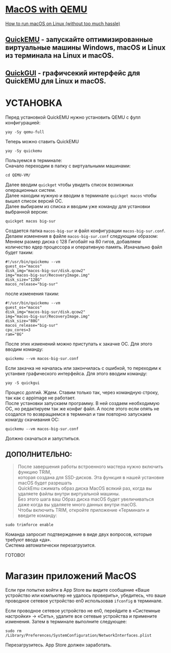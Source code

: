 # [MacOS with QEMU](https://github.com/quickemu-project/)

[How to run macOS on Linux (without too much hassle)](https://www.youtube.com/watch?v=Qa6y_CiyAMA)  

## [QuickEMU](https://quickemu-project.github.io/) - запускайте оптимизированные виртуальные машины Windows, macOS и Linux из терминала на Linux и macOS.
## [QuickGUI](https://github.com/quickemu-project/quickgui) - графичсекий интерфейс для QuickEMU для Linux и macOS.

# УСТАНОВКА

Перед установкой QuickEMU нужно установить QEMU с фулл конфигурацией:
```
yay -Sy qemu-full
```
Теперь можно ставить QuickEMU 
```
yay -Sy quickemu
```
Пользуемся в терминале:  
Сначало переходим в папку с виртуальными машинами:
```
cd QEMU-VM/
```
Далее вводим `quickget` чтобы увидеть список возможных операционных систем.  
Далее находим нужную и вводим в терминале `quickget macos` чтобы вышел список версий ОС.  
Далее выбираем из списка и вводим уже команду для установки выбранной версии:
```
quickget macos big-sur
```
Создается папка `macos-big-sur` и файл конфигурации `macos-big-sur.conf`.
Делаем изменения в файле `macos-big-sur.conf` следующим образом:
Меняем размер диска с 128 Гигобайт на 80 гигов, добавляем количество ядер процессора и оперативную память.
Изначально файл будет таким:
```
#!/usr/bin/quickemu --vm
guest_os="macos"
disk_img="macos-big-sur/disk.qcow2"
img="macos-big-sur/RecoveryImage.img"
disk_size="128G"
macos_release="big-sur"
```
после изменения таким:
```
#!/usr/bin/quickemu --vm
guest_os="macos"
disk_img="macos-big-sur/disk.qcow2"
img="macos-big-sur/RecoveryImage.img"
disk_size="80G"
macos_release="big-sur"
cpu_cores=3
ram="8G"
```
После этих изменений можно приступать к закачке ОС. Для этого вводим команду:
```
quickemu --vm macos-big-sur.conf
```
Если закачка не началась или закончилась с ошибкой, то переходим к устанвке графического интерфейса. Для этого вводим команду:
```
yay -S quickgui
```
Процесс долгий. Ждем. Ставим только так, через командную строку, так как с appimage не работает.  
После установки запускаем программу. В ней создаем необходимую ОС, но редактируем так же конфиг файл. А после этого если опять не создался то возвращаемся в терминал и там повторно запускаем комагду скачивания ОС:
```
quickemu --vm macos-big-sur.conf
```
Должно скачаться и запуститься.  

## ДОПОЛНИТЕЛЬНО:  
> После завершения работы встроенного мастера нужно включить функцию TRIM,  
> которая создана для SSD-дисков. Эта функция в нашей установке macOS будет разрешать  
> QuickEmu сжимать образ диска MacOS всякий раз, когда вы удаляете файлы внутри виртуальной машины.  
> Без этого шага ваш Образ диска macOS будет увеличиваться даже когда вы удаляете много данных внутри macOS.  
> Чтобы включить TRIM, откройте приложение «Терминал» и введите команду:

```
sudo trimforce enable
```
Команда запросит подтверждение в виде двух вопросов, которые требуют ввода «да».  
Система автоматически перезагрузится.  

ГОТОВО!

# Магазин приложений MacOS

Если при попытке войти в App Store вы видите сообщение «Ваше устройство или компьютер не удалось проверить», убедитесь, что ваше проводное сетевое устройство en0 использовав `ifconfig` в терминале.

Если проводное сетевое устройство не en0, перейдите в «Системные настройки» -> «Сеть», удалите все сетевые устройства и примените изменения. Затем в терминале выполните следующее:
```
sudo rm /Library/Preferences/SystemConfiguration/NetworkInterfaces.plist
```
Перезагрузитесь. App Store должен заработать. 
